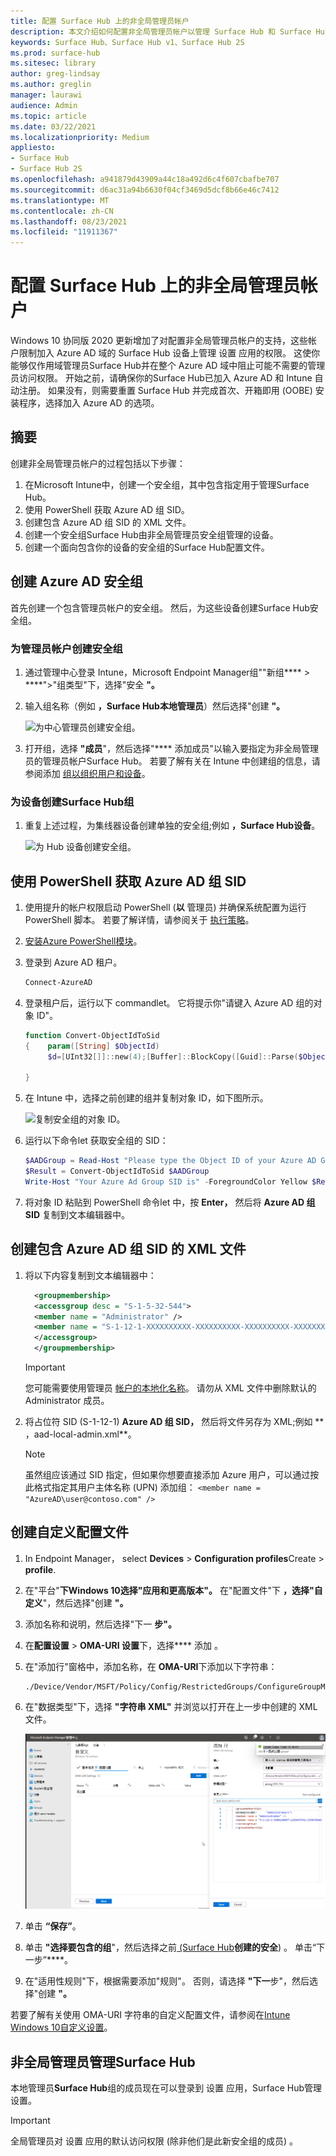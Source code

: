 ```yaml
---
title: 配置 Surface Hub 上的非全局管理员帐户
description: 本文介绍如何配置非全局管理员帐户以管理 Surface Hub 和 Surface Hub 2S。
keywords: Surface Hub、Surface Hub v1、Surface Hub 2S
ms.prod: surface-hub
ms.sitesec: library
author: greg-lindsay
ms.author: greglin
manager: laurawi
audience: Admin
ms.topic: article
ms.date: 03/22/2021
ms.localizationpriority: Medium
appliesto:
- Surface Hub
- Surface Hub 2S
ms.openlocfilehash: a941879d43909a44c18a492d6c4f607cbafbe707
ms.sourcegitcommit: d6ac31a94b6630f04cf3469d5dcf8b66e46c7412
ms.translationtype: MT
ms.contentlocale: zh-CN
ms.lasthandoff: 08/23/2021
ms.locfileid: "11911367"
---
```

# <a name="configure-non-global-admin-accounts-on-surface-hub"></a>配置 Surface Hub 上的非全局管理员帐户

Windows 10 协同版 2020 更新增加了对配置非全局管理员帐户的支持，这些帐户限制加入 Azure AD 域的 Surface Hub 设备上管理 设置 应用的权限。 这使你能够仅作用域管理员Surface Hub并在整个 Azure AD 域中阻止可能不需要的管理员访问权限。 开始之前，请确保你的Surface Hub已加入 Azure AD 和 Intune 自动注册。 如果没有，则需要重置 Surface Hub 并完成首次、开箱即用 (OOBE) 安装程序，选择加入 Azure AD 的选项。

## <a name="summary"></a>摘要 

创建非全局管理员帐户的过程包括以下步骤： 

1. 在Microsoft Intune中，创建一个安全组，其中包含指定用于管理Surface Hub。
2. 使用 PowerShell 获取 Azure AD 组 SID。
3. 创建包含 Azure AD 组 SID 的 XML 文件。
4. 创建一个安全组Surface Hub由非全局管理员安全组管理的设备。
5. 创建一个面向包含你的设备的安全组的Surface Hub配置文件。 


## <a name="create-azure-ad-security-groups"></a>创建 Azure AD 安全组

首先创建一个包含管理员帐户的安全组。 然后，为这些设备创建Surface Hub安全组。  

### <a name="create-security-group-for-admin-accounts"></a>为管理员帐户创建安全组

1. 通过管理中心登录 Intune，Microsoft Endpoint Manager组""新[](https://go.microsoft.com/fwlink/?linkid=2109431)组****  >  ****">"组类型"下，选择"安全 **"。** 
2. 输入组名称（例如 **，Surface Hub本地管理员**）然后选择"创建 **"。** 

     ![为中心管理员创建安全组。](images/sh-create-sec-group.png)

3. 打开组，选择 **"成员**"，然后选择"**** 添加成员"以输入要指定为非全局管理员的管理员帐户Surface Hub。 若要了解有关在 Intune 中创建组的信息，请参阅添加  [组以组织用户和设备](/mem/intune/fundamentals/groups-add)。

### <a name="create-security-group-for-surface-hub-devices"></a>为设备创建Surface Hub组

1. 重复上述过程，为集线器设备创建单独的安全组;例如 **，Surface Hub设备**。 

     ![为 Hub 设备创建安全组。](images/sh-create-sec-group-devices.png) 

## <a name="obtain-azure-ad-group-sid-using-powershell"></a>使用 PowerShell 获取 Azure AD 组 SID

1. 使用提升的帐户权限启动 PowerShell (**以** 管理员) 并确保系统配置为运行 PowerShell 脚本。 若要了解详情，请参阅关于 [执行策略](/powershell/module/microsoft.powershell.core/about/about_execution_policies?)。 
2. [安装Azure PowerShell模块](/powershell/azure/install-az-ps)。
3. 登录到 Azure AD 租户。

    ```powershell
    Connect-AzureAD
    ```

4. 登录租户后，运行以下 commandlet。 它将提示你"请键入 Azure AD 组的对象 ID"。

    ```powershell
    function Convert-ObjectIdToSid
    {    param([String] $ObjectId)   
         $d=[UInt32[]]::new(4);[Buffer]::BlockCopy([Guid]::Parse($ObjectId).ToByteArray(),0,$d,0,16);"S-1-12-1-$d".Replace(' ','-')
         
    }
    ```

5. 在 Intune 中，选择之前创建的组并复制对象 ID，如下图所示。 

     ![复制安全组的对象 ID。](images/sh-objectid.png)

6. 运行以下命令let 获取安全组的 SID：

    ```powershell
    $AADGroup = Read-Host "Please type the Object ID of your Azure AD Group"
    $Result = Convert-ObjectIdToSid $AADGroup
    Write-Host "Your Azure Ad Group SID is" -ForegroundColor Yellow $Result
    ```
    
7. 将对象 ID 粘贴到 PowerShell 命令let 中，按 **Enter，** 然后将 **Azure AD 组 SID** 复制到文本编辑器中。 

## <a name="create-xml-file-containing-azure-ad-group-sid"></a>创建包含 Azure AD 组 SID 的 XML 文件

1. 将以下内容复制到文本编辑器中： 

    ```xml
      <groupmembership>   
      <accessgroup desc = "S-1-5-32-544">        
      <member name = "Administrator" />        
      <member name = "S-1-12-1-XXXXXXXXXX-XXXXXXXXXX-XXXXXXXXXX-XXXXXXXXXX" />  
      </accessgroup>
      </groupmembership>
      ```
      > [!IMPORTANT]
      > 您可能需要使用管理员 [帐户的本地化名称](https://social.technet.microsoft.com/wiki/contents/articles/13813.localized-names-for-administrator-account-in-windows.aspx)。 请勿从 XML 文件中删除默认的 Administrator 成员。

2. 将占位符 SID (S-1-12-1) **Azure AD 组 SID，** 然后将文件另存为 XML;例如 ** ，aad-local-admin.xml**。 

      > [!NOTE]
      > 虽然组应该通过 SID 指定，但如果你想要直接添加 Azure 用户，可以通过按此格式指定其用户主体名称 (UPN) 添加组： `<member name = "AzureAD\user@contoso.com" />`

## <a name="create-custom-configuration-profile"></a>创建自定义配置文件

1. In Endpoint Manager， select **Devices**  >  **Configuration profiles**Create  >  **profile**. 
2. 在"平台"**下Windows 10选择"应用和更高版本"。** 在"配置文件"下 **，选择"自定义**"，然后选择"创建 **"。**
3. 添加名称和说明，然后选择"下一 **步"。**
4. 在**配置设置**  >  **OMA-URI 设置**下，选择**** 添加 。
5. 在"添加行"窗格中，添加名称，在     **OMA-URI**下添加以下字符串： 

    ```OMA-URI
    ./Device/Vendor/MSFT/Policy/Config/RestrictedGroups/ConfigureGroupMembership
    ```
6. 在"数据类型"下，选择 **"字符串 XML"** 并浏览以打开在上一步中创建的 XML 文件。 

     ![上传本地管理员 xml 配置文件。](images/sh-local-admin-config.png)

7. 单击 **“保存”**。
8. 单击 **"选择要包含的组**"，然后选择之前[ (Surface Hub](#create-security-group-for-surface-hub-devices)**创建的安全**) 。 单击“下一步”****。
9. 在"适用性规则"下，根据需要添加"规则"。 否则，请选择 **"下一**步"，然后选择"创建 **"。**

若要了解有关使用 OMA-URI 字符串的自定义配置文件，请参阅在[Intune Windows 10自定义设置](/mem/intune/configuration/custom-settings-windows-10)。


## <a name="non-global-admins-managing-surface-hub"></a>非全局管理员管理Surface Hub

本地管理员**Surface Hub**组的成员现在可以登录到 设置 应用，Surface Hub管理设置。

> [!IMPORTANT]
> 全局管理员对 设置 应用的默认访问权限 (除非他们是此新安全组的成员) 。
